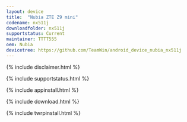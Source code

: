 ```yaml
---
layout: device
title:  "Nubia ZTE Z9 mini"
codename: nx511j
downloadfolder: nx511j
supportstatus: Current
maintainer: TTTT555
oem: Nubia
devicetree: https://github.com/TeamWin/android_device_nubia_nx511j
---
```


{% include disclaimer.html %}

{% include supportstatus.html %}

{% include appinstall.html %}

{% include download.html %}

{% include twrpinstall.html %}
